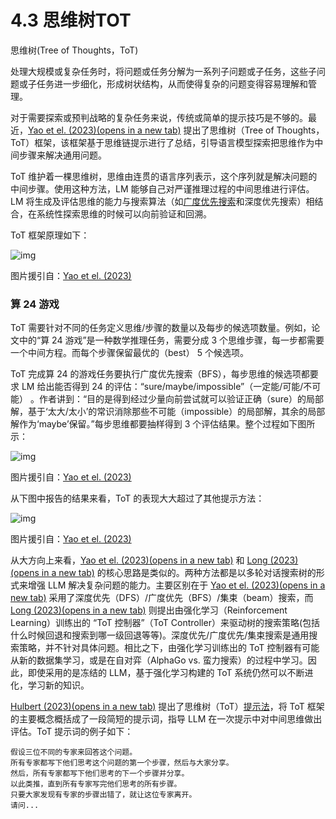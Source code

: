 # 4.3 思维树TOT

思维树(Tree of Thoughts，ToT)

处理大规模或复杂任务时，将问题或任务分解为一系列子问题或子任务，这些子问题或子任务进一步细化，形成树状结构，从而使得复杂的问题变得容易理解和管理。



对于需要探索或预判战略的复杂任务来说，传统或简单的提示技巧是不够的。最近，[Yao et el. (2023)(opens in a new tab)](https://link.zhihu.com/?target=https%3A//arxiv.org/abs/2305.10601) 提出了思维树（Tree of Thoughts，ToT）框架，该框架基于思维链提示进行了总结，引导语言模型探索把思维作为中间步骤来解决通用问题。

ToT 维护着一棵思维树，思维由连贯的语言序列表示，这个序列就是解决问题的中间步骤。使用这种方法，LM 能够自己对严谨推理过程的中间思维进行评估。LM 将生成及评估思维的能力与搜索算法（如[广度优先搜索](https://zhida.zhihu.com/search?content_id=246856288&content_type=Article&match_order=1&q=广度优先搜索&zhida_source=entity)和深度优先搜索）相结合，在系统性探索思维的时候可以向前验证和回溯。

ToT 框架原理如下：

![img](https://picx.zhimg.com/80/v2-47032c393698e9cb393e0ec4531e5b7d_1440w.webp)

图片援引自：[Yao et el. (2023)](https://link.zhihu.com/?target=https%3A//arxiv.org/abs/2305.10601)

### 算 24 游戏

ToT 需要针对不同的任务定义思维/步骤的数量以及每步的候选项数量。例如，论文中的“算 24 游戏”是一种数学推理任务，需要分成 3 个思维步骤，每一步都需要一个中间方程。而每个步骤保留最优的（best） 5 个候选项。

ToT 完成算 24 的游戏任务要执行广度优先搜索（BFS），每步思维的候选项都要求 LM 给出能否得到 24 的评估：“sure/maybe/impossible”（一定能/可能/不可能） 。作者讲到：“目的是得到经过少量向前尝试就可以验证正确（sure）的局部解，基于‘太大/太小’的常识消除那些不可能（impossible）的局部解，其余的局部解作为‘maybe’保留。”每步思维都要抽样得到 3 个评估结果。整个过程如下图所示：

![img](https://pic4.zhimg.com/80/v2-70475e05f9b176cdcf17c29e3028dab3_1440w.webp)

图片援引自：[Yao et el. (2023)](https://link.zhihu.com/?target=https%3A//arxiv.org/abs/2305.10601)

从下图中报告的结果来看，ToT 的表现大大超过了其他提示方法：

![img](https://picx.zhimg.com/80/v2-b536ecfa1bbad313f85d7ea48a28d12b_1440w.webp)

图片援引自：[Yao et el. (2023)](https://link.zhihu.com/?target=https%3A//arxiv.org/abs/2305.10601)

从大方向上来看，[Yao et el. (2023)(opens in a new tab)](https://link.zhihu.com/?target=https%3A//arxiv.org/abs/2305.10601) 和 [Long (2023)(opens in a new tab)](https://link.zhihu.com/?target=https%3A//arxiv.org/abs/2305.08291) 的核心思路是类似的。两种方法都是以多轮对话搜索树的形式来增强 LLM 解决复杂问题的能力。主要区别在于 [Yao et el. (2023)(opens in a new tab)](https://link.zhihu.com/?target=https%3A//arxiv.org/abs/2305.10601) 采用了深度优先（DFS）/广度优先（BFS）/集束（beam）搜索，而 [Long (2023)(opens in a new tab)](https://link.zhihu.com/?target=https%3A//arxiv.org/abs/2305.08291) 则提出由强化学习（Reinforcement Learning）训练出的 “ToT 控制器”（ToT Controller）来驱动树的搜索策略(包括什么时候回退和搜索到哪一级回退等等)。深度优先/广度优先/集束搜索是通用搜索策略，并不针对具体问题。相比之下，由强化学习训练出的 ToT 控制器有可能从新的数据集学习，或是在自对弈（AlphaGo vs. 蛮力搜索）的过程中学习。因此，即使采用的是冻结的 LLM，基于强化学习构建的 ToT 系统仍然可以不断进化，学习新的知识。

[Hulbert (2023)(opens in a new tab)](https://link.zhihu.com/?target=https%3A//github.com/dave1010/tree-of-thought-prompting) 提出了思维树（ToT）[提示法](https://zhida.zhihu.com/search?content_id=246856288&content_type=Article&match_order=1&q=提示法&zhida_source=entity)，将 ToT 框架的主要概念概括成了一段简短的提示词，指导 LLM 在一次提示中对中间思维做出评估。ToT 提示词的例子如下：

```text
假设三位不同的专家来回答这个问题。
所有专家都写下他们思考这个问题的第一个步骤，然后与大家分享。
然后，所有专家都写下他们思考的下一个步骤并分享。
以此类推，直到所有专家写完他们思考的所有步骤。
只要大家发现有专家的步骤出错了，就让这位专家离开。
请问...
```
